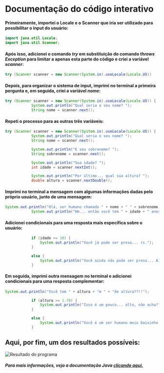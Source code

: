# **Documentação do código interativo**
#### Primeiramente, importei o Locale e o Scanner que iria ser utilizado para possibilitar o input do usuário:
~~~ Java
import java.util.Locale;
import java.util.Scanner;
~~~
#### Após isso, adicionei o comando _try_ em substituição do comando _throws Exception_ para limitar a apenas esta parte do código e criei a variável _scanner_:
~~~ Java
try (Scanner scanner = new Scanner(System.in).useLocale(Locale.US))
~~~
#### Depois, para organizar o sistema de input, imprimi no terminal a primeira pergunta e, em seguida, criei a variável _nome_:
~~~ Java
try (Scanner scanner = new Scanner(System.in).useLocale(Locale.US)) {
            System.out.println("Qual seria o seu nome? ");
            String nome = scanner.next();
~~~
#### Repeti o processo para as outras três variáveis: 
~~~ Java
try (Scanner scanner = new Scanner(System.in).useLocale(Locale.US)) {
            System.out.println("Qual seria o seu nome? ");
            String nome = scanner.next();

            System.out.println("E seu sobrenome? ");
            String sobrenome = scanner.next();

            System.out.println("Sua idade? ");
            int idade = scanner.nextInt();

            System.out.println("Por último... qual sua altura? ");
            double altura = scanner.nextDouble();
~~~
#### Imprimi no terminal a mensagem com algumas informações dadas pelo próprio usuário, junto de uma mensagem:
~~~ Java
System.out.println("Olá, ser humano chamado " + nome + " " + sobrenome);
            System.out.println("Hm... então você tem " + idade + " anos, ein?");
~~~
#### Adicionei condicionais para uma resposta mais específica sobre o usuário:
~~~ Java
            if (idade >= 18) {
                System.out.println("Você já pode ser preso... rs.");
            }

            else {
                System.out.println("Você ainda não pode ser preso... AINDA!");
            }
~~~
#### Em seguida, imprimi outra mensagem no terminal e adicionei condicionais para uma resposta complementar:
~~~ Java
System.out.println("Você tem " + altura + "m " + "de altura??!!");

            if (altura >= 1.70) {
                System.out.println("Isso é um pouco... alto, não acha?");
            }

            else {
                System.out.println("Você é um ser humano meio baixinho... hahah, pobre.");
            }
~~~
## Aqui, por fim, um dos resultados possíveis:
![Resultado do programa](https://github.com/spidercaio/codigo-interativo-java/assets/166333842/d1e81132-5d5a-4dec-85d9-f013073e72c7)

##### Para mais informações, veja a documentação Java [clicando aqui.](https://docs.oracle.com/en/java/javase/22/)

